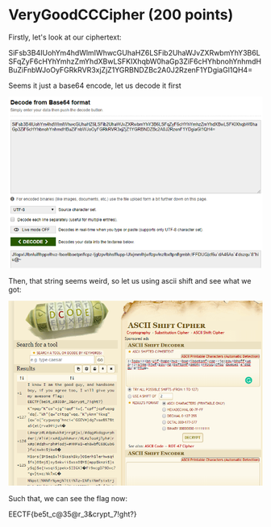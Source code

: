 # VeryGoodCCCipher (200 points)

Firstly, let's look at our ciphertext:

SiFsb3B4IUohYm4hdWlmIWhwcGUhaHZ6LSFib2UhaWJvZXRwbmYhY3B6LSFqZyF6cHYhYmhzZmYhdXBwLSFKIXhqbW0haGp3ZiF6cHYhbnohYnhmdHBuZiFnbWJoOyFGRkRVR3xjZjZ1YGRBNDZBc2A0J2RzenF1YDgiaGl1QH4=

Seems it just a base64 encode, let us decode it first

![base64](base64.png)

Then, that string seems weird, so let us using ascii shift and see what we got:

![decrypt](decrypt.png)

Such that, we can see the flag now:

EECTF{be5t_c@35@r_3&crypt_7!ght?}

